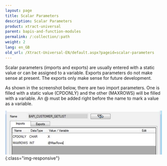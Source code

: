 ```yaml
---
layout: page
title: Scalar Parameters
description: Scalar Parameters
product: xtract-universal
parent: bapis-and-function-modules
permalink: /:collection/:path
weight: 2
lang: en_GB
old_url: /Xtract-Universal-EN/default.aspx?pageid=scalar-parameters
---
```


Scalar parameters (imports and exports) are usually entered with a static value or can be assigned to a variable. Exports parameters do not make sense at present. The exports only make sense for future development.

As shown in the screenshot below, there are two import parameters. One is filled with a static value (CPDONLY) and the other (MAXROWS) will be filled with a variable. An @ must be added right before the name to mark a value as a variable.

![Bapi-Scalar-Parameters](/img/content/Bapi-Scalar-Parameters.png){:class="img-responsive"}